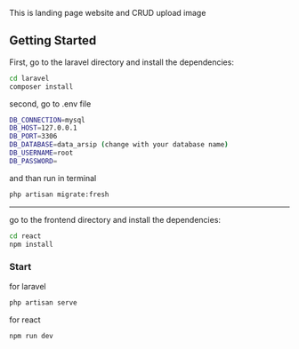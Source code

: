 This is landing page website and CRUD upload image

## Getting Started

First, go to the laravel directory and install the dependencies:

```bash
cd laravel
composer install
```

second, go to .env file

```bash
DB_CONNECTION=mysql
DB_HOST=127.0.0.1
DB_PORT=3306
DB_DATABASE=data_arsip (change with your database name)
DB_USERNAME=root
DB_PASSWORD=
```

and than run in terminal

```bash
php artisan migrate:fresh
```

---

go to the frontend directory and install the dependencies:

```bash
cd react
npm install
```

### Start

for laravel

```bash
php artisan serve
```

for react

```bash
npm run dev
```
